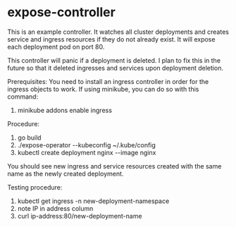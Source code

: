 # expose-controller 

This is an example controller. It watches all cluster deployments and creates service and ingress
resources if they do not already exist. It will expose each deployment pod on port 80.

This controller will panic if a deployment is deleted. I plan to fix this in the future so that it deleted
ingresses and services upon deployment deletion.

Prerequisites:
You need to install an ingress controller in order for the ingress objects to work.
If using minikube, you can do so with this command:
1. minikube addons enable ingress

Procedure:
1. go build
2. ./expose-operator --kubeconfig ~/.kube/config
3. kubectl create deployment nginx --image nginx

You should see new ingress and service resources created with the same name as the newly created deployment.

Testing procedure:
1. kubectl get ingress -n new-deployment-namespace
2. note IP in address column
3. curl ip-address:80/new-deployment-name